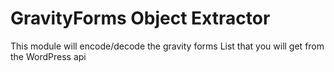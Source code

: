 # GravityForms Object Extractor
This module will encode/decode the gravity forms List that you will get from the WordPress api
